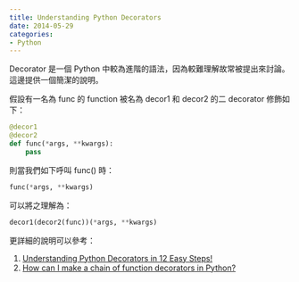 ```yaml
---
title: Understanding Python Decorators
date: 2014-05-29
categories:
- Python
---
```


Decorator 是一個 Python 中較為進階的語法，因為較難理解故常被提出來討論。這邊提供一個簡潔的說明。

<!-- more -->

假設有一名為 func 的 function 被名為 decor1 和 decor2 的二 decorator 修飾如下：

``` python
@decor1
@decor2
def func(*args, **kwargs):
    pass
```

則當我們如下呼叫 func() 時：

``` python
func(*args, **kwargs)
```

可以將之理解為：

``` python
decor1(decor2(func))(*args, **kwargs)
```

更詳細的說明可以參考：

1. [Understanding Python Decorators in 12 Easy Steps!](http://simeonfranklin.com/blog/2012/jul/1/python-decorators-in-12-steps/)
2. [How can I make a chain of function decorators in Python?](http://stackoverflow.com/a/739679)
